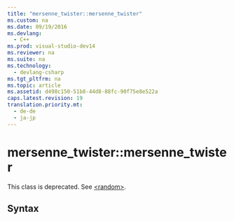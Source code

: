 ```yaml
---
title: "mersenne_twister::mersenne_twister"
ms.custom: na
ms.date: 09/19/2016
ms.devlang: 
  - C++
ms.prod: visual-studio-dev14
ms.reviewer: na
ms.suite: na
ms.technology: 
  - devlang-csharp
ms.tgt_pltfrm: na
ms.topic: article
ms.assetid: d498c150-51b8-44d8-88fc-90f75e8e522a
caps.latest.revision: 19
translation.priority.mt: 
  - de-de
  - ja-jp
---
```

# mersenne_twister::mersenne_twister
This class is deprecated. See [<random\>](../vs140/-random-.md).  
  
## Syntax
